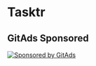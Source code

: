 <!-- GitAds-Verify: X63FXC172IASOFFP5DOUZ8GAD75SURLD -->

# Tasktr

## GitAds Sponsored

[![Sponsored by GitAds](https://gitads.dev/v1/ad-serve?source=lehuygiang28/tasktr@github)](https://gitads.dev/v1/ad-track?source=lehuygiang28/tasktr@github)
